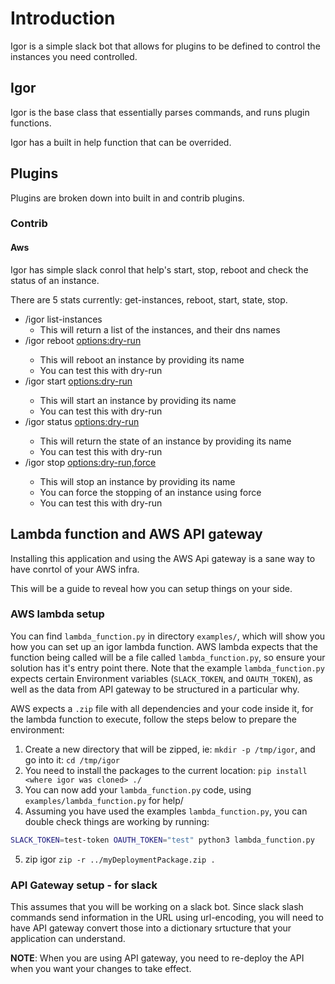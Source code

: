 # Introduction

Igor is a simple slack bot that allows for plugins to be defined to control the instances you need controlled.

## Igor

Igor is the base class that essentially parses commands, and runs plugin functions.

Igor has a built in help function that can be overrided.

## Plugins

Plugins are broken down into built in and contrib plugins.

### Contrib

#### Aws

Igor has simple slack conrol that help's start, stop, reboot and check the status of
an instance.

There are 5 stats currently:
get-instances, reboot, start, state, stop.

- /igor list-instances
  - This will return a list of the instances, and their dns names
- /igor reboot <instance-name> <options:dry-run>
  - This will reboot an instance by providing its name
  - You can test this with dry-run
- /igor start <instance-name> <options:dry-run>
  - This will start an instance by providing its name
  - You can test this with dry-run
- /igor status <instance-name> <options:dry-run>
  - This will return the state of an instance by providing its name
  - You can test this with dry-run
- /igor stop <instance-name> <options:dry-run,force>
  - This will stop an instance by providing its name
  - You can force the stopping of an instance using force
  - You can test this with dry-run

## Lambda function and AWS API gateway

Installing this application and using the AWS Api gateway is a sane way to have conrtol of your AWS infra.

This will be a guide to reveal how you can setup things on your side.

### AWS lambda setup

You can find `lambda_function.py` in directory `examples/`, which will show you how you can set up an igor lambda function.
AWS lambda expects that the function being called will be a file called `lambda_function.py`, so ensure your solution has it's
entry point there. Note that the example `lambda_function.py` expects certain Environment variables (`SLACK_TOKEN`, and `OAUTH_TOKEN`), as well as the data from API gateway to be structured in a particular why.

AWS expects a `.zip` file with all dependencies and your code inside it, for the lambda function to execute, follow the steps
below to prepare the environment:

1. Create a new directory that will be zipped, ie: `mkdir -p /tmp/igor`, and go into it: `cd /tmp/igor`
2. You need to install the packages to the current location: `pip install <where igor was cloned> ./`
3. You can now add your `lambda_function.py` code, using `examples/lambda_function.py` for help/
4. Assuming you have used the examples `lambda_function.py`, you can double check things are working by running:

```sh
SLACK_TOKEN=test-token OAUTH_TOKEN="test" python3 lambda_function.py
```

5. zip igor `zip -r ../myDeploymentPackage.zip .`

### API Gateway setup - for slack

This assumes that you will be working on a slack bot. Since slack slash commands send information in the URL using url-encoding, you will need to have API gateway convert those into a dictionary srtucture that your application
can understand.

**NOTE**: When you are using API gateway, you need to re-deploy the API when you want your changes to take effect.
